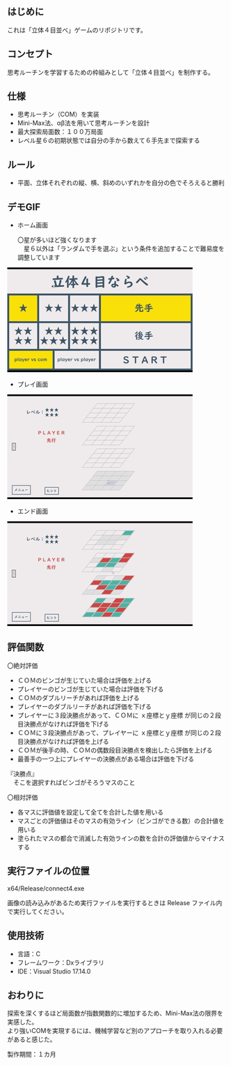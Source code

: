 ﻿## はじめに
これは「立体４目並べ」ゲームのリポジトリです。

## コンセプト
思考ルーチンを学習するための枠組みとして「立体４目並べ」を制作する。

## 仕様
- 思考ルーチン（COM）を実装
- Mini-Max法、αβ法を用いて思考ルーチンを設計
- 最大探索局面数：１００万局面
- レベル星６の初期状態では自分の手から数えて６手先まで探索する

## ルール
- 平面、立体それぞれの縦、横、斜めのいずれかを自分の色でそろえると勝利

## デモGIF
- ホーム画面

  〇星が多いほど強くなります  
　星６以外は「ランダムで手を選ぶ」という条件を追加することで難易度を調整しています
  
![ホーム画面](README-resource/Connect4-home.gif)

- プレイ画面

![プレイ画面](README-resource/Connect4-play.gif)

- エンド画面

![エンド画面](README-resource/Connect4-end.gif)

## 評価関数
〇絶対評価
  - ＣＯＭのビンゴが生じていた場合は評価を上げる
  - プレイヤーのビンゴが生じていた場合は評価を下げる
  - ＣＯＭのダブルリーチがあれば評価を上げる
  - プレイヤーのダブルリーチがあれば評価を下げる
  - プレイヤーに３段決勝点があって、ＣＯＭに ｘ座標とｙ座標 が同じの２段目決勝点がなければ評価を下げる
  - ＣＯＭに３段決勝点があって、プレイヤーに ｘ座標とｙ座標 が同じの２段目決勝点がなければ評価を上げる
  - ＣＯＭが後手の時、ＣＯＭの偶数段目決勝点を検出したら評価を上げる
  - 最善手の一つ上にプレイヤーの決勝点がある場合は評価を下げる

  『決勝点』  
    　そこを選択すればビンゴがそろうマスのこと

〇相対評価
  - 各マスに評価値を設定して全てを合計した値を用いる
  - マスごとの評価値はそのマスの有効ライン（ビンゴができる数）の合計値を用いる
  - 塗られたマスの都合で消滅した有効ラインの数を合計の評価値からマイナスする

## 実行ファイルの位置
x64/Release/connect4.exe

画像の読み込みがあるため実行ファイルを実行するときは Release ファイル内で実行してください。

## 使用技術
- 言語：C
- フレームワーク：Dxライブラリ
- IDE：Visual Studio 17.14.0

## おわりに
探索を深くするほど局面数が指数関数的に増加するため、Mini-Max法の限界を実感した。  
より強いCOMを実現するには、機械学習など別のアプローチを取り入れる必要があると感じた。  

製作期間：１カ月
